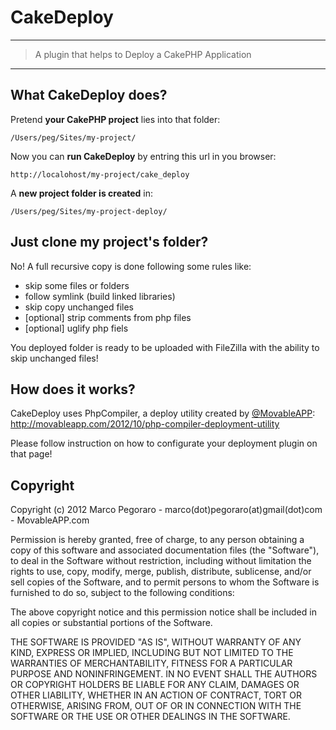 CakeDeploy
==========

---

> A plugin that helps to Deploy a CakePHP Application

---

## What CakeDeploy does?

Pretend **your CakePHP project** lies into that folder:

`/Users/peg/Sites/my-project/`

Now you can **run CakeDeploy** by entring this url in you browser:

`http://localohost/my-project/cake_deploy`

A **new project folder is created** in:

`/Users/peg/Sites/my-project-deploy/`


## Just clone my project's folder?

No! A full recursive copy is done following some rules like:

- skip some files or folders
- follow symlink (build linked libraries)
- skip copy unchanged files
- [optional] strip comments from php files
- [optional] uglify php fiels

You deployed folder is ready to be uploaded with FileZilla with the ability to skip unchanged files!

## How does it works?

CakeDeploy uses PhpCompiler, a deploy utility created by [@MovableAPP](http://twitter.com/movableapp):  
http://movableapp.com/2012/10/php-compiler-deployment-utility

Please follow instruction on how to configurate your deployment plugin on that page!


## Copyright

Copyright (c) 2012 Marco Pegoraro - marco(dot)pegoraro(at)gmail(dot)com - MovableAPP.com

Permission is hereby granted, free of charge, to any person
obtaining a copy of this software and associated documentation
files (the "Software"), to deal in the Software without
restriction, including without limitation the rights to use,
copy, modify, merge, publish, distribute, sublicense, and/or sell
copies of the Software, and to permit persons to whom the
Software is furnished to do so, subject to the following
conditions:

The above copyright notice and this permission notice shall be
included in all copies or substantial portions of the Software.

THE SOFTWARE IS PROVIDED "AS IS", WITHOUT WARRANTY OF ANY KIND,
EXPRESS OR IMPLIED, INCLUDING BUT NOT LIMITED TO THE WARRANTIES
OF MERCHANTABILITY, FITNESS FOR A PARTICULAR PURPOSE AND
NONINFRINGEMENT. IN NO EVENT SHALL THE AUTHORS OR COPYRIGHT
HOLDERS BE LIABLE FOR ANY CLAIM, DAMAGES OR OTHER LIABILITY,
WHETHER IN AN ACTION OF CONTRACT, TORT OR OTHERWISE, ARISING
FROM, OUT OF OR IN CONNECTION WITH THE SOFTWARE OR THE USE OR
OTHER DEALINGS IN THE SOFTWARE.
